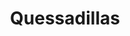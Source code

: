 ---
title: "Quessadillas"
price: "$14.00"
category: "Mexican-Cuisine"
img: ""
desc: "Flour tortillas filled with melted cheese and your choice or beef or chicken"
---